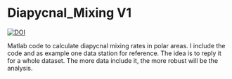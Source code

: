 # Diapycnal_Mixing V1
[![DOI](https://zenodo.org/badge/814694978.svg)](https://zenodo.org/doi/10.5281/zenodo.11639017)

Matlab code to calculate diapycnal mixing rates in polar areas.
I include the code and as example one data station for reference. The idea is to reply it for a whole dataset.
The more data include it, the more robust will be the analysis.

